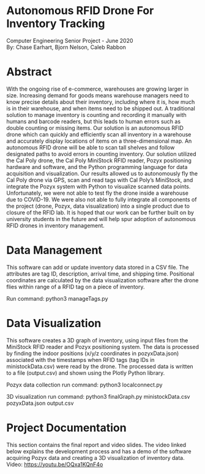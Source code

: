 # Autonomous RFID Drone For Inventory Tracking
Computer Engineering Senior Project - June 2020  
By: Chase Earhart, Bjorn Nelson, Caleb Rabbon  

# Abstract
With the ongoing rise of e-commerce, warehouses are growing larger in size. Increasing demand for goods means warehouse managers need to know precise details about their inventory, including where it is, how much is in their warehouse, and when items need to be shipped out. A traditional solution to manage inventory is counting and recording it manually with humans and barcode readers, but this leads to human errors such as double counting or missing items. Our solution is an autonomous RFID drone which can quickly and efficiently scan all inventory in a warehouse and accurately display locations of items on a three-dimensional map. An autonomous RFID drone will be able to scan tall shelves and follow designated paths to avoid errors in counting inventory. Our solution utilized the Cal Poly drone, the Cal Poly MiniStock RFID reader, Pozyx positioning hardware and software, and the Python programming language for data acquisition and visualization. Our results allowed us to autonomously fly the Cal Poly drone via GPS, scan and read tags with Cal Poly’s MiniStock, and integrate the Pozyx system with Python to visualize scanned data points. Unfortunately, we were not able to test fly the drone inside a warehouse due to COVID-19. We were also not able to fully integrate all components of the project (drone, Pozyx, data visualization) into a single product due to closure of the RFID lab. It is hoped that our work can be further built on by university students in the future and will help spur adoption of autonomous RFID drones in inventory management.

# Data Management
This software can add or update inventory data stored in a CSV file. The attributes are tag ID, description, arrival time, and shipping time. Positional coordinates are calculated by the data visualization software after the drone flies within range of a RFID tag on a piece of inventory.  

Run command: python3 manageTags.py  

# Data Visualization
This software creates a 3D graph of inventory, using input files from the MiniStock RFID reader and Pozyx positioning system. The data is processed by finding the indoor positions (x/y/z coordinates in pozyxData.json) associated with the timestamps when RFID tags (tag IDs in ministockData.csv) were read by the drone. The processed data is written to a file (output.csv) and shown using the Plotly Python library.  

Pozyx data collection run command: python3 localconnect.py  

3D visualization run command: python3 finalGraph.py ministockData.csv pozyxData.json output.csv  

# Project Documentation
This section contains the final report and video slides. The video linked below explains the development process and has a demo of the software acquiring Pozyx data and creating a 3D visualization of inventory data.  
Video: https://youtu.be/OQxa1KQnF4o  
